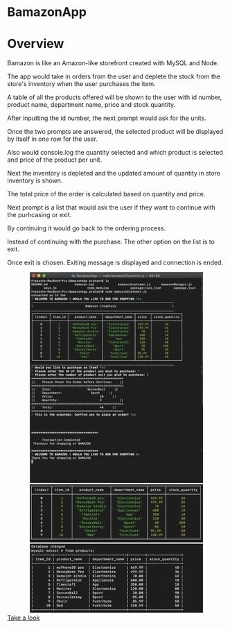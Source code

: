 # BamazonApp

<h1>Overview</h1>

<p>Bamazon is like an Amazon-like storefront created with MySQL and Node. </p>


<p>The app would take in orders from the user and deplete the stock from the store's inventory when the user purchases the item. </p>

<p>A table of all the products offered will be shown to the user with id number, product name, department name, price and stock quantity. </p>

<p>After inputting the id number, the next prompt would ask for the units.</p>

<p>Once the two prompts are answered, the selected product will be displayed by itself in one row for the user.</p>
<p>Also would console.log the quantity selected and which product is selected and price of the product per unit. </p>
<p>Next the inventory is depleted and the updated amount of quantity in store inventory is shown.</p>
<p>The total price of the order is  calculated based on quantity and price.</p>

<p>Next prompt is a list that would ask the user if they want to continue with the purhcasing or exit. </p>
<p>By continuing it would go back to the ordering process.</p>


<p>Instead of continuing with the purchase. The other option on the list is to exit.</p>
<p>Once exit is chosen. Exiting message is displayed and connection is ended. </p>

<div align="center">
    <img src="assets/Screen Shot 2019-09-20 at 8.51.10 PM.png" width="400px"</img> 
</div>

<div align="center">
    <img src="assets/Screen Shot 2019-09-20 at 8.51.44 PM.png" width="400px"</img> 
</div>

<div align="center">
    <img src="assets/Screen Shot 2019-09-20 at 8.53.15 PM.png" width="400px"</img> 
</div>

</hr>
<a href="https://youtu.be/6JOUxcTCEw0" target="_blank">Take a look</a>
